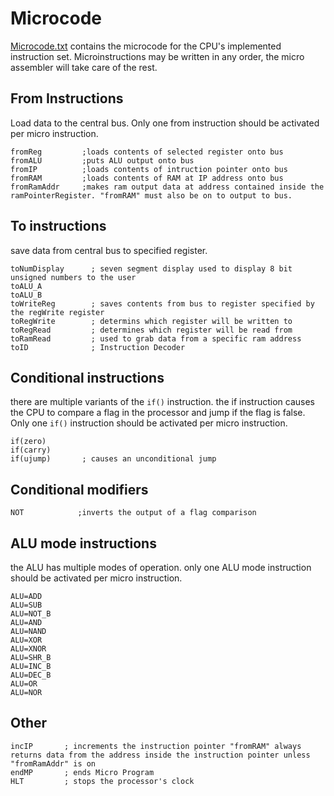 # Microcode

[Microcode.txt](./Microcode.txt) contains the microcode for the CPU's implemented instruction set. Microinstructions may be written in any order, the micro assembler will take care of the rest.

## From Instructions
Load data to the central bus. Only one from instruction should be activated per micro instruction.
```
fromReg         ;loads contents of selected register onto bus
fromALU         ;puts ALU output onto bus
fromIP          ;loads contents of intruction pointer onto bus
fromRAM         ;loads contents of RAM at IP address onto bus
fromRamAddr     ;makes ram output data at address contained inside the ramPointerRegister. "fromRAM" must also be on to output to bus.
```

## To instructions
save data from central bus to specified register.
```
toNumDisplay      ; seven segment display used to display 8 bit unsigned numbers to the user
toALU_A
toALU_B
toWriteReg        ; saves contents from bus to register specified by the regWrite register
toRegWrite        ; determins which register will be written to
toRegRead         ; determines which register will be read from
toRamRead         ; used to grab data from a specific ram address
toID              ; Instruction Decoder
```

## Conditional instructions
there are multiple variants of the ``if()`` instruction. the if instruction causes the CPU to compare a flag in the processor and jump if the flag is false. Only one ``if()`` instruction should be activated per micro instruction.
```
if(zero)
if(carry)
if(ujump)       ; causes an unconditional jump
```

## Conditional modifiers
```
NOT            ;inverts the output of a flag comparison
```

## ALU mode instructions
the ALU has multiple modes of operation. only one ALU mode instruction should be activated per micro instruction.
```
ALU=ADD
ALU=SUB
ALU=NOT_B
ALU=AND
ALU=NAND
ALU=XOR
ALU=XNOR
ALU=SHR_B
ALU=INC_B
ALU=DEC_B
ALU=OR
ALU=NOR
```

## Other

```
incIP       ; increments the instruction pointer "fromRAM" always returns data from the address inside the instruction pointer unless "fromRamAddr" is on
endMP       ; ends Micro Program
HLT         ; stops the processor's clock

